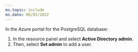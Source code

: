 ```yaml
---
ms.topic: include
ms.date: 06/01/2022
---
```


In the Azure portal for the PostgreSQL database:

1. In the resource panel and select **Active Directory admin**.
1. Then, select **Set admin** to add a user.